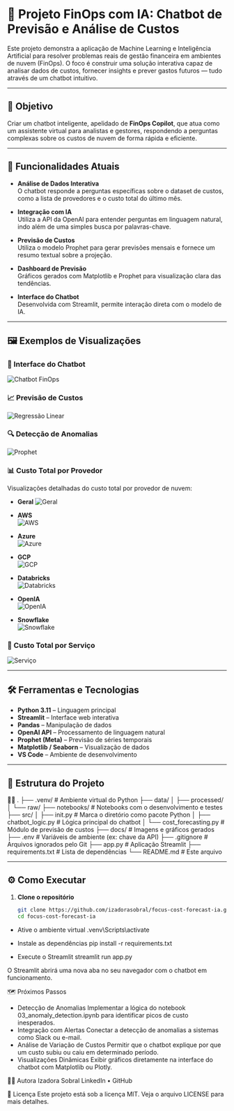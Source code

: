 # 💬 Projeto FinOps com IA: Chatbot de Previsão e Análise de Custos

Este projeto demonstra a aplicação de Machine Learning e Inteligência Artificial para resolver problemas reais de gestão financeira em ambientes de nuvem (FinOps). O foco é construir uma solução interativa capaz de analisar dados de custos, fornecer insights e prever gastos futuros — tudo através de um chatbot intuitivo.

---

## 🎯 Objetivo

Criar um chatbot inteligente, apelidado de **FinOps Copilot**, que atua como um assistente virtual para analistas e gestores, respondendo a perguntas complexas sobre os custos de nuvem de forma rápida e eficiente.

---

## 🚀 Funcionalidades Atuais

- **Análise de Dados Interativa**  
  O chatbot responde a perguntas específicas sobre o dataset de custos, como a lista de provedores e o custo total do último mês.

- **Integração com IA**  
  Utiliza a API da OpenAI para entender perguntas em linguagem natural, indo além de uma simples busca por palavras-chave.

- **Previsão de Custos**  
  Utiliza o modelo Prophet para gerar previsões mensais e fornece um resumo textual sobre a projeção.

- **Dashboard de Previsão**  
  Gráficos gerados com Matplotlib e Prophet para visualização clara das tendências.

- **Interface do Chatbot**  
  Desenvolvida com Streamlit, permite interação direta com o modelo de IA.

---

## 🖼️ Exemplos de Visualizações

### 💬 Interface do Chatbot
![Chatbot FinOps](docs/chatbot_finops.jpg)

### 📈 Previsão de Custos
![Regressão Linear](docs/previsao_custo_regressao_linear.png)

### 🔍 Detecção de Anomalias
![Prophet](docs/detecao_anomalias_custo_prophet.png)

### 📊 Custo Total por Provedor
Visualizações detalhadas do custo total por provedor de nuvem:

- **Geral**
  ![Geral](docs/custo_total_por_provedor.png)

- **AWS**  
  ![AWS](docs/custo_total_por_provedor_aws.png)

- **Azure**  
  ![Azure](docs/custo_total_por_provedor_azure.png)

- **GCP**  
  ![GCP](docs/custo_total_por_provedor_gcp.png)

- **Databricks**  
  ![Databricks](docs/custo_total_por_provedor_databricks.png)

- **OpenIA**  
  ![OpenIA](docs/custo_total_por_provedor_openia.png)

- **Snowflake**  
  ![Snowflake](docs/custo_total_por_provedor_snowflake.png)
### 🧮 Custo Total por Serviço
![Serviço](docs/custo_total_por_servico.png)

---

## 🛠️ Ferramentas e Tecnologias

- **Python 3.11** – Linguagem principal  
- **Streamlit** – Interface web interativa  
- **Pandas** – Manipulação de dados  
- **OpenAI API** – Processamento de linguagem natural  
- **Prophet (Meta)** – Previsão de séries temporais  
- **Matplotlib / Seaborn** – Visualização de dados  
- **VS Code** – Ambiente de desenvolvimento

---

## 📂 Estrutura do Projeto


. ├── .venv/                         # Ambiente virtual do Python ├── data/ │   ├── processed/ │   └── raw/ ├── notebooks/                     # Notebooks com o desenvolvimento e testes ├── src/ │   ├── init.py                # Marca o diretório como pacote Python │   ├── chatbot_logic.py           # Lógica principal do chatbot │   └── cost_forecasting.py        # Módulo de previsão de custos ├── docs/                          # Imagens e gráficos gerados ├── .env                           # Variáveis de ambiente (ex: chave da API) ├── .gitignore                     # Arquivos ignorados pelo Git ├── app.py                         # Aplicação Streamlit ├── requirements.txt               # Lista de dependências └── README.md                      # Este arquivo

---

## ⚙️ Como Executar

1. **Clone o repositório**
   ```bash
   git clone https://github.com/izadorasobral/focus-cost-forecast-ia.git
   cd focus-cost-forecast-ia


- Ative o ambiente virtual
.venv\Scripts\activate
- Instale as dependências
pip install -r requirements.txt


- Execute o Streamlit
streamlit run app.py


O Streamlit abrirá uma nova aba no seu navegador com o chatbot em funcionamento.

🗺️ Próximos Passos
- Detecção de Anomalias
Implementar a lógica do notebook 03_anomaly_detection.ipynb para identificar picos de custo inesperados.
- Integração com Alertas
Conectar a detecção de anomalias a sistemas como Slack ou e-mail.
- Análise de Variação de Custos
Permitir que o chatbot explique por que um custo subiu ou caiu em determinado período.
- Visualizações Dinâmicas
Exibir gráficos diretamente na interface do chatbot com Matplotlib ou Plotly.

👩‍💻 Autora
Izadora Sobral
LinkedIn • GitHub

📄 Licença
Este projeto está sob a licença MIT. Veja o arquivo LICENSE para mais detalhes.

